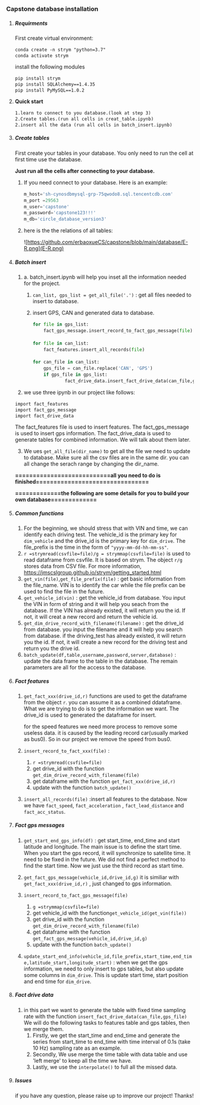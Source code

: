 ### Capstone database installation

1. ##### Requirments

   First create virtual environment:

   ```
   conda create -n strym "python=3.7"
   conda activate strym
   ```

   install the following modules

   ```
   pip install strym
   pip install SQLAlchemy==1.4.35
   pip install PyMySQL==1.0.2
   ```

2. **Quick start**

   ```
   1.learn to connect to you database.(look at step 3)
   2.Create tables.(run all cells in creat_table.ipynb)
   2.insert all the data (run all cells in batch_insert.ipynb)
   ```

   

3. ##### Create tables

   First create your tables in your database. You only need to run the cell at first time use the database.

   **Just run all the cells after connecting to your database.**

   1. If you need connect to your database. Here is an example:

      ```python
      m_host='sh-cynosdbmysql-grp-75qwodo8.sql.tencentcdb.com'
      m_port =29563
      m_user='capstone'
      m_password='capstone123!!!'
      m_db='circle_database_version3'
      ```

   2. here is the the relations of all tables:

      ![https://github.com/erbaoxueCS/capstone/blob/main/database/E-R.png](E-R.png)

4. ##### **Batch insert**

   1. a. batch_insert.ipynb will help you inset all the information needed for the project. 

      1. `can_list, gps_list = get_all_file('.')` : get all files needed to insert to database.

      2. insert GPS, CAN and generated data to database.

         ```python
         for file in gps_list:
             fact_gps_message.insert_record_to_fact_gps_message(file)
         
         for file in can_list:
             fact_features.insert_all_records(file)
         
         for can_file in can_list:
             gps_file = can_file.replace('CAN', 'GPS')
             if gps_file in gps_list:
                     fact_drive_data.insert_fact_drive_data(can_file,gps_file)
         ```


   2. we use three ipynb in our project like follows:

   ```
   import fact_features
   import fact_gps_message
   import fact_drive_data
   ```

   The fact_features file is used to insert features. The fact_gps_message is used to insert gps information. The fact_drive_data is used to generate tables for combined information. We will talk about them later.

   3. We  ues  `get_all_file(dir_name)` to get all the file we need to update to database. Make sure all the csv files are in the same dir. you can all change the serach range by changing the dir_name.

   

   **===========================all you need to do is finished================================**

   **=============the following are some details for you to build your own database=============**

   

5. ##### **Common functions**

   1. For the beginning, we should stress that with VIN and time, we can identify each driving test. The vehicle_id is the primary key for `dim_vehicle` and the drive_id is the primary key for `dim_drive`. The file_prefix is the time in the form of `"yyyy-mm-dd-hh-mm-ss"`.
   2. `r =strymread(csvfile=file)/g = strymmap(csvfile=file)` is used to read dataframe from csvfile. It is based on strym. The object `r/g` stores data from CSV file. For more information, https://jmscslgroup.github.io/strym/getting_started.html
   3. `get_vin(file)`,`get_file_prefix(file)` : get basic information from the file_name. VIN is to identify the car while the file prefix can be used to find the file in the future.
   4. `get_vehicle_id(vin)` : get the vehicle_id from database. You input the VIN in form of string and it will help you seach from the database. If the VIN has already existed, it will return you the id. If not, it will creat a new record and return the vehicle id.
   5. `get_dim_drive_record_with_filename(filename)` : get the drive_id from database. you input the filename and it will help you search from database. if the driving_test has already existed, it will return you the id. If not, it will create a new record for the driving test and return you the drive id.
   6. `batch_update(df,table,username,password,server,database)` : update the data frame to the table in the database. The remain parameters are all for the access to the database.

6. ##### **Fact features**

   1. `get_fact_xxx(drive_id,r)` functions are used to get the dataframe from the object `r`. you can assume it as a combined ddataframe. What we are trying to do is to get the information we want. The drive_id is used to generated the dataframe for insert.

      for the speed features we need more process to remove some useless data. it is caused by the leading record car(usually marked as bus0). So in our project we remove the speed from bus0.

   2. `insert_record_to_fact_xxx(file)` :

      1. `r =strymread(csvfile=file)`
      2. get drive_id with the function `get_dim_drive_record_with_filename(file)`
      3. get dataframe with the function `get_fact_xxx(drive_id,r)`
      4. update with the  function `batch_update()`

   3. `insert_all_records(file)` :insert all features to the database. Now we have `fact_speed`, `fact_acceleration` , `fact_lead_distance` and `fact_acc_status`.  

7. ##### **Fact gps messages**

   1. `get_start_end_gps_info(df)` : get start_time, end_time and start latitude and longitude. The main issue is to define the start time. When you start the gps record, it will synchronize to satellite time. It need to be fixed in the future. We did not find a perfect method to find the start time. Now we just use the third record as start time.
   2. `get_fact_gps_message(vehicle_id,drive_id,g)`  it is similiar with `get_fact_xxx(drive_id,r)` , just changed to gps information.
   3. `insert_record_to_fact_gps_message(file)` 
      1. `g =strymmap(csvfile=file)`
      2. get vehicle_id with the function`get_vehicle_id(get_vin(file))`
      3. get drive_id with the function `get_dim_drive_record_with_filename(file)`
      4. get dataframe with the function `get_fact_gps_message(vehicle_id,drive_id,g)`
      5. update with the  function `batch_update()`

   4. `update_start_end_info(vehicle_id,file_prefix,start_time,end_time,latitude_start,longitude_start)` : when we get the gps information, we need to only insert to gps tables, but also update some columns in `dim_drive`. This is update start time, start position and end time for `dim_drive`.

8. ##### **Fact drive data**

   1. in this part we want to generate the table with fixed time sampling rate with the function `insert_fact_drive_data(can_file,gps_file)` We will do the following tasks to features table and gps tables, then we merge them.
      1. Firstly, we get the start_time and end_time and generate the series from start_time to end_time with time interval of 0.1s (take 10 Hz) sampling rate as an example.
      2. Secondly, We use merge the time table with data table and use 'left merge' to keep all the time we have.
      3. Lastly, we use the `interpolate()` to full all the missed data.

9. ##### Issues

   if you have any question, please raise up to improve our project! Thanks!





 